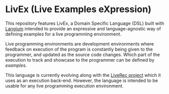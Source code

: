 # LivEx (Live Examples eXpression)

This repository features LivEx, a Domain Specific Language (DSL) built with [Langium](https://langium.org/) intended to provide an expressive and language-agnostic way of defining examples for a live programming environment.

Live programming environments are development environments where feedback on execution of the program is constantly being given to the programmer, and updated as the source code changes. Which part of the execution to track and showcase to the programmer can be defined by *examples*.

This language is currently evolving along with the [LiveRec project](https://github.com/jbdoderlein/LiveProbes/tree/LivEx) which it uses as an execution back-end. However, the language is intended to be usable for any live programming execution environment.